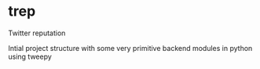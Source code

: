 trep
====

Twitter reputation

Intial project structure with some very primitive backend modules in python using tweepy
